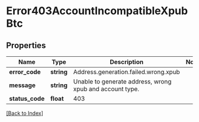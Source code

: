 # Error403AccountIncompatibleXpubBtc

## Properties

Name | Type | Description | Notes
------------ | ------------- | ------------- | -------------
**error_code** | **string** | Address.generation.failed.wrong.xpub |
**message** | **string** | Unable to generate address, wrong xpub and account type. |
**status_code** | **float** | 403 |

[[Back to Index]](../index.md)
